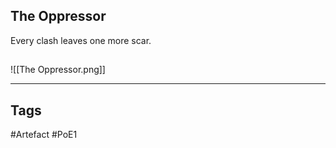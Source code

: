 ## The Oppressor
Every clash leaves one more scar.
##
![[The Oppressor.png]]

---
## Tags
#Artefact
#PoE1